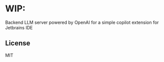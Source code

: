 # WIP:

Backend LLM server powered by OpenAI for a simple copilot extension for Jetbrains IDE

## License

MIT
